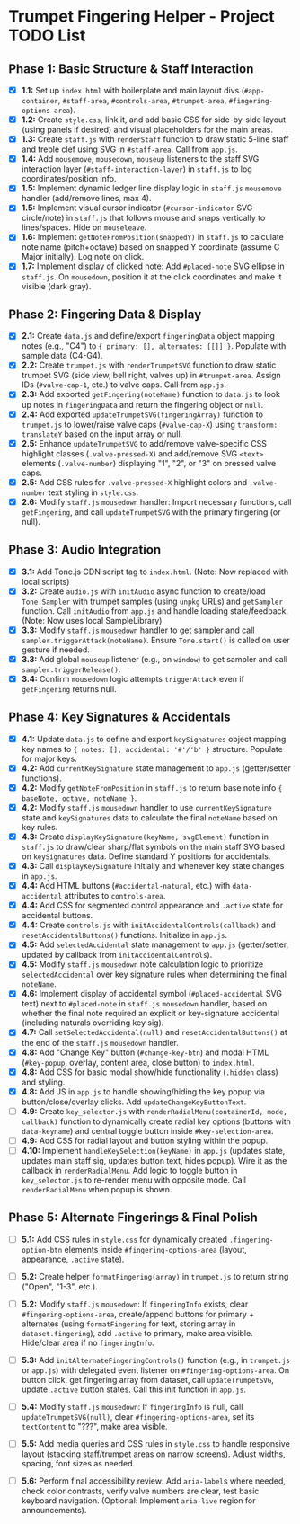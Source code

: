 # Trumpet Fingering Helper - Project TODO List

## Phase 1: Basic Structure & Staff Interaction

* [X] **1.1:** Set up `index.html` with boilerplate and main layout divs (`#app-container`, `#staff-area`, `#controls-area`, `#trumpet-area`, `#fingering-options-area`).
* [X] **1.2:** Create `style.css`, link it, and add basic CSS for side-by-side layout (using panels if desired) and visual placeholders for the main areas.
* [X] **1.3:** Create `staff.js` with `renderStaff` function to draw static 5-line staff and treble clef using SVG in `#staff-area`. Call from `app.js`.
* [X] **1.4:** Add `mousemove`, `mousedown`, `mouseup` listeners to the staff SVG interaction layer (`#staff-interaction-layer`) in `staff.js` to log coordinates/position info.
* [X] **1.5:** Implement dynamic ledger line display logic in `staff.js` `mousemove` handler (add/remove lines, max 4).
* [X] **1.5:** Implement visual cursor indicator (`#cursor-indicator` SVG circle/note) in `staff.js` that follows mouse and snaps vertically to lines/spaces. Hide on `mouseleave`.
* [X] **1.6:** Implement `getNoteFromPosition(snappedY)` in `staff.js` to calculate note name (pitch+octave) based on snapped Y coordinate (assume C Major initially). Log note on click.
* [X] **1.7:** Implement display of clicked note: Add `#placed-note` SVG ellipse in `staff.js`. On `mousedown`, position it at the click coordinates and make it visible (dark gray).

## Phase 2: Fingering Data & Display

* [X] **2.1:** Create `data.js` and define/export `fingeringData` object mapping notes (e.g., "C4") to `{ primary: [], alternates: [[]] }`. Populate with sample data (C4-G4).
* [X] **2.2:** Create `trumpet.js` with `renderTrumpetSVG` function to draw static trumpet SVG (side view, bell right, valves up) in `#trumpet-area`. Assign IDs (`#valve-cap-1`, etc.) to valve caps. Call from `app.js`.
* [X] **2.3:** Add exported `getFingering(noteName)` function to `data.js` to look up notes in `fingeringData` and return the fingering object or `null`.
* [X] **2.4:** Add exported `updateTrumpetSVG(fingeringArray)` function to `trumpet.js` to lower/raise valve caps (`#valve-cap-X`) using `transform: translateY` based on the input array or null.
* [X] **2.5:** Enhance `updateTrumpetSVG` to add/remove valve-specific CSS highlight classes (`.valve-pressed-X`) and add/remove SVG `<text>` elements (`.valve-number`) displaying "1", "2", or "3" on pressed valve caps.
* [X] **2.5:** Add CSS rules for `.valve-pressed-X` highlight colors and `.valve-number` text styling in `style.css`.
* [X] **2.6:** Modify `staff.js` `mousedown` handler: Import necessary functions, call `getFingering`, and call `updateTrumpetSVG` with the primary fingering (or null).

## Phase 3: Audio Integration

* [X] **3.1:** Add Tone.js CDN script tag to `index.html`. (Note: Now replaced with local scripts)
* [X] **3.2:** Create `audio.js` with `initAudio` async function to create/load `Tone.Sampler` with trumpet samples (using `unpkg` URLs) and `getSampler` function. Call `initAudio` from `app.js` and handle loading state/feedback. (Note: Now uses local SampleLibrary)
* [X] **3.3:** Modify `staff.js` `mousedown` handler to get sampler and call `sampler.triggerAttack(noteName)`. Ensure `Tone.start()` is called on user gesture if needed.
* [X] **3.3:** Add global `mouseup` listener (e.g., on `window`) to get sampler and call `sampler.triggerRelease()`.
* [X] **3.4:** Confirm `mousedown` logic attempts `triggerAttack` even if `getFingering` returns null.

## Phase 4: Key Signatures & Accidentals

* [X] **4.1:** Update `data.js` to define and export `keySignatures` object mapping key names to `{ notes: [], accidental: '#'/'b' }` structure. Populate for major keys.
* [X] **4.2:** Add `currentKeySignature` state management to `app.js` (getter/setter functions).
* [X] **4.2:** Modify `getNoteFromPosition` in `staff.js` to return base note info `{ baseNote, octave, noteName }`.
* [X] **4.2:** Modify `staff.js` `mousedown` handler to use `currentKeySignature` state and `keySignatures` data to calculate the final `noteName` based on key rules.
* [X] **4.3:** Create `displayKeySignature(keyName, svgElement)` function in `staff.js` to draw/clear sharp/flat symbols on the main staff SVG based on `keySignatures` data. Define standard Y positions for accidentals.
* [X] **4.3:** Call `displayKeySignature` initially and whenever key state changes in `app.js`.
* [X] **4.4:** Add HTML buttons (`#accidental-natural`, etc.) with `data-accidental` attributes to `controls-area`.
* [X] **4.4:** Add CSS for segmented control appearance and `.active` state for accidental buttons.
* [X] **4.4:** Create `controls.js` with `initAccidentalControls(callback)` and `resetAccidentalButtons()` functions. Initialize in `app.js`.
* [X] **4.5:** Add `selectedAccidental` state management to `app.js` (getter/setter, updated by callback from `initAccidentalControls`).
* [X] **4.5:** Modify `staff.js` `mousedown` note calculation logic to prioritize `selectedAccidental` over key signature rules when determining the final `noteName`.
* [X] **4.6:** Implement display of accidental symbol (`#placed-accidental` SVG text) next to `#placed-note` in `staff.js` `mousedown` handler, based on whether the final note required an explicit or key-signature accidental (including naturals overriding key sig).
* [X] **4.7:** Call `setSelectedAccidental(null)` and `resetAccidentalButtons()` at the end of the `staff.js` `mousedown` handler.
* [X] **4.8:** Add "Change Key" button (`#change-key-btn`) and modal HTML (`#key-popup`, overlay, content area, close button) to `index.html`.
* [X] **4.8:** Add CSS for basic modal show/hide functionality (`.hidden` class) and styling.
* [X] **4.8:** Add JS in `app.js` to handle showing/hiding the key popup via button/close/overlay clicks. Add `updateChangeKeyButtonText`.
* [ ] **4.9:** Create `key_selector.js` with `renderRadialMenu(containerId, mode, callback)` function to dynamically create radial key options (buttons with `data-keyname`) and central toggle button inside `#key-selection-area`.
* [ ] **4.9:** Add CSS for radial layout and button styling within the popup.
* [ ] **4.10:** Implement `handleKeySelection(keyName)` in `app.js` (updates state, updates main staff sig, updates button text, hides popup). Wire it as the callback in `renderRadialMenu`. Add logic to toggle button in `key_selector.js` to re-render menu with opposite mode. Call `renderRadialMenu` when popup is shown.

## Phase 5: Alternate Fingerings & Final Polish

* [ ] **5.1:** Add CSS rules in `style.css` for dynamically created `.fingering-option-btn` elements inside `#fingering-options-area` (layout, appearance, `.active` state).
* [ ] **5.2:** Create helper `formatFingering(array)` in `trumpet.js` to return string ("Open", "1-3", etc.).
* [ ] **5.2:** Modify `staff.js` `mousedown`: If `fingeringInfo` exists, clear `#fingering-options-area`, create/append buttons for primary + alternates (using `formatFingering` for text, storing array in `dataset.fingering`), add `.active` to primary, make area visible. Hide/clear area if no `fingeringInfo`.
* [ ] **5.3:** Add `initAlternateFingeringControls()` function (e.g., in `trumpet.js` or `app.js`) with delegated event listener on `#fingering-options-area`. On button click, get fingering array from dataset, call `updateTrumpetSVG`, update `.active` button states. Call this init function in `app.js`.
* [ ] **5.4:** Modify `staff.js` `mousedown`: If `fingeringInfo` is null, call `updateTrumpetSVG(null)`, clear `#fingering-options-area`, set its `textContent` to "???", make area visible.
* [ ] **5.5:** Add media queries and CSS rules in `style.css` to handle responsive layout (stacking staff/trumpet areas on narrow screens). Adjust widths, spacing, font sizes as needed.
* [ ] **5.6:** Perform final accessibility review: Add `aria-label`s where needed, check color contrasts, verify valve numbers are clear, test basic keyboard navigation. (Optional: Implement `aria-live` region for announcements).


